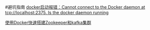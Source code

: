 #避坑指南
[docker启动报错：Cannot connect to the Docker daemon at tcp://localhost:2375. Is the docker daemon running](https://blog.csdn.net/u013714073/article/details/88737441)



[使用Docker快速搭建Zookeeper和kafka集群](https://blog.51cto.com/shaozhipeng/2333152)
